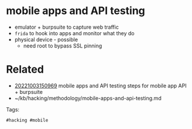 # mobile apps and API testing
- emulator + burpsuite to capture web traffic
- `frida` to hook into apps and monitor what they do
- physical device - possible
  - need root to bypass SSL pinning

# Related

- [20221003150969](/zet/20221003150969/README.md) mobile apps and API testing steps for mobile app API + burpsuite
- ~/kb/hacking/methodology/mobile-apps-and-api-testing.md

Tags:

    #hacking #mobile 
